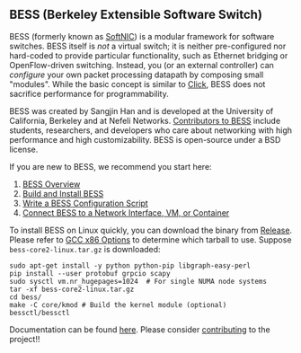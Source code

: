 ## BESS (Berkeley Extensible Software Switch)

BESS (formerly known as [SoftNIC](https://www2.eecs.berkeley.edu/Pubs/TechRpts/2015/EECS-2015-155.html)) is a modular framework for software switches. BESS itself is *not* a virtual switch; it is neither pre-configured nor hard-coded to provide particular functionality, such as Ethernet bridging or OpenFlow-driven switching. Instead, you (or an external controller) can *configure* your own packet processing datapath by composing small "modules". While the basic concept is similar to [Click](http://read.cs.ucla.edu/click/click), BESS does not sacrifice performance for programmability.

BESS was created by Sangjin Han and is developed at the University of California, Berkeley and at Nefeli Networks. [Contributors to BESS](https://github.com/omec-project/bess/blob/master/CONTRIBUTING.md) include students, researchers, and developers who care about networking with high performance and high customizability. BESS is open-source under a BSD license.

If you are new to BESS, we recommend you start here:

1. [BESS Overview](https://github.com/omec-project/bess/wiki/BESS-Overview)
2. [Build and Install BESS](https://github.com/omec-project/bess/wiki/Build-and-Install-BESS)
3. [Write a BESS Configuration Script](https://github.com/omec-project/bess/wiki/Writing-a-BESS-Configuration-Script)
4. [Connect BESS to a Network Interface, VM, or Container](https://github.com/omec-project/bess/wiki/Hooking-up-BESS-Ports)

To install BESS on Linux quickly, you can download the binary from [Release](https://github.com/omec-project/bess/releases/latest). Please refer to [GCC x86 Options](https://gcc.gnu.org/onlinedocs/gcc/x86-Options.html) to determine which tarball to use. Suppose `bess-core2-linux.tar.gz` is downloaded:

    sudo apt-get install -y python python-pip libgraph-easy-perl
    pip install --user protobuf grpcio scapy
    sudo sysctl vm.nr_hugepages=1024  # For single NUMA node systems
    tar -xf bess-core2-linux.tar.gz
    cd bess/
    make -C core/kmod # Build the kernel module (optional)
    bessctl/bessctl

Documentation can be found [here](https://github.com/omec-project/bess/wiki/). Please consider [contributing](https://github.com/omec-project/bess/wiki/How-to-Contribute) to the project!!
